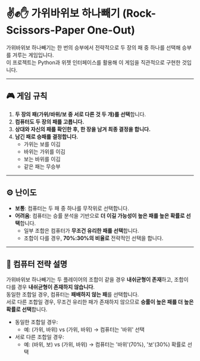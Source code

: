 # ✌️✊✋ 가위바위보 하나빼기 (Rock-Scissors-Paper One-Out)

가위바위보 하나빼기는 한 번의 승부에서 전략적으로 두 장의 패 중 하나를 선택해 승부를 겨루는 게임입니다.  
이 프로젝트는 Python과 위젯 인터페이스를 활용해 이 게임을 직관적으로 구현한 것입니다.

---

## 🎮 게임 규칙

1. **두 장의 패(가위/바위/보 중 서로 다른 것 두 개)를 선택**합니다.
2. **컴퓨터도 두 장의 패를 고릅니다.**
3. **상대와 자신의 패를 확인한 후, 한 장을 남겨 최종 결정을 합니다.**
4. **남긴 패로 승패를 결정합니다.**
    - 가위는 보를 이김  
    - 바위는 가위를 이김  
    - 보는 바위를 이김  
    - 같은 패는 무승부

---

## ⚙️ 난이도

- **보통**: 컴퓨터는 두 패 중 하나를 무작위로 선택합니다.
- **어려움**: 컴퓨터는 승률 분석을 기반으로 **더 이길 가능성이 높은 패를 높은 확률로 선택**합니다.
    - 일부 조합은 컴퓨터가 **무조건 유리한 패를 선택**합니다.
    - 조합이 다를 경우, **70%:30%의 비율로** 전략적인 선택을 합니다.

---

## 🧠 컴퓨터 전략 설명

가위바위보 하나빼기는 두 플레이어의 조합이 같을 경우 **내쉬균형이 존재**하고, 조합이 다를 경우 **내쉬균형이 존재하지 않습니다**.  
동일한 조합일 경우, 컴퓨터는 **패배하지 않는 패**를 선택합니다.  
서로 다른 조합일 경우, 무조건 유리한 패가 존재하지 않으므로 **승률이 높은 패를 더 높은 확률로 선택**합니다.  
- 동일한 조합일 경우:
    - 예: (가위, 바위) vs (가위, 바위) → 컴퓨터는 '바위' 선택 
- 서로 다른 조합일 경우:
    - 예: (바위, 보) vs (가위, 바위) → 컴퓨터는 '바위'(70%), '보'(30%) 확률로 선택


